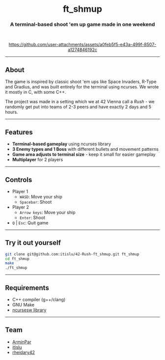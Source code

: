 <div align="center">

# ft_shmup
### A terminal-based shoot 'em up game made in one weekend

<br>

https://github.com/user-attachments/assets/a0feb5f5-e43a-499f-8507-a1274846192c

</div>

---

## About

The game is inspired by classic shoot 'em ups like Space Invaders, R-Type and Gradius, and was built entirely for the terminal using ncurses. We wrote it mostly in C, with some C++.

The project was made in a setting which we at 42 Vienna call a *Rush* - we randomly get put into teams of 2-3 peers and have exactly 2 days and 5 hours.

---

## Features

- **Terminal-based gameplay** using ncurses library
- **3 Enemy types and 1 Boss** with different bullets and movement patterns
- **Game area adjusts to terminal size** - keep it small for easier gameplay
- **Multiplayer** for 2 players

---

## Controls

- Player 1
  - `WASD`: Move your ship
  - `Spacebar`: Shoot
- Player 2
  - `Arrow keys`: Move your ship
  - `Enter`: Shoot
- `Q` | `Esc`: Quit game

---

## Try it out yourself

```bash
git clone git@github.com:itislu/42-Rush-ft_shmup.git ft_shmup
cd ft_shmup
make
./ft_shmup
```

---

## Requirements

- C++ compiler (g++/clang)
- GNU Make
- [ncursesw library](https://invisible-island.net/ncurses/)

---

## Team

- [ArminPar](https://github.com/ArminPar)
- [itislu](https://github.com/itislu)
- [rheidary42](https://github.com/rheidary42)
